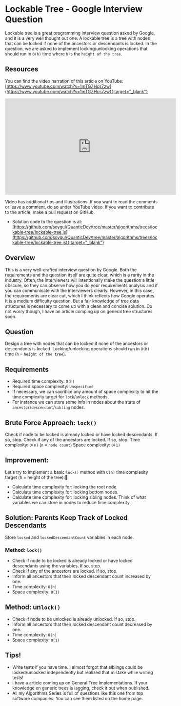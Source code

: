 # Lockable Tree - Google Interview Question
Lockable tree is a great programming interview question asked by Google, and it is a very well thought out one. A lockable tree is a tree with nodes that can be locked if none of the ancestors or descendants is locked. In the question, we are asked to implement locking/unlocking operations that should run in `O(h)` time where `h` is the `height of the tree`.

## Resources
You can find the video narration of this article on YouTube: [https://www.youtube.com/watch?v=1mTGZHcs7zw](https://www.youtube.com/watch?v=1mTGZHcs7zw){:target="_blank"}

<iframe width="560" height="315" src="https://www.youtube.com/embed/1mTGZHcs7zw" frameborder="0" allow="accelerometer; autoplay; encrypted-media; gyroscope; picture-in-picture" allowfullscreen></iframe>

Video has additional tips and illustrations. If you want to read the comments or leave a comment, do so under YouTube video. If you want to contribute to the article, make a pull request on GitHub.

* Solution code to the question is at: [https://github.com/soygul/QuanticDev/tree/master/algorithms/trees/lockable-tree/lockable-tree.js](https://github.com/soygul/QuanticDev/tree/master/algorithms/trees/lockable-tree/lockable-tree.js){:target="_blank"}

## Overview
This is a very well-crafted interview question by Google. Both the requirements and the question itself are quite clear, which is a rarity in the industry. Often, the interviewers will intentionally make the question a little obscure, so they can observe how you do your requirements analysis and if you can communicate with the interviewers clearly. However, in this case, the requirements are clear cut, which I think reflects how Google operates. It is a medium difficulty question. But a fair knowledge of tree data structures is necessary to come up with a clean and concise solution. Do not worry though, I have an article comping up on general tree structures soon.

## Question
Design a tree with nodes that can be locked if none of the ancestors or descendants is locked. Locking/unlocking operations should run in `O(h)` time (`h` = `height of the tree`).

## Requirements
* Required time complexity: `O(h)`
* Required space complexity: `Unspecified`
* If necessary, we can sacrifice any amount of space complexity to hit the time complexity target for `lock`/`unlock` methods.
* For instance we can store some info in nodes about the state of `ancestor`/`descendant`/`sibling` nodes.

## Brute Force Approach: `lock()`
Check if node to be locked is already locked or have locked descendants. If so, stop.
Check if any of the ancestors are locked. If so, stop.
Time complexity: `O(n)` (`n` = `node count`)
Space complexity: `O(1)`

## Improvement:
Let's try to implement a basic `lock()` method with `O(h)` time complexity target (h = height of the tree):
* Calculate time complexity for: locking the root node.
* Calculate time complexity for: locking bottom nodes.
* Calculate time complexity for: locking sibling nodes.
Think of what variables we can store in nodes to reduce time complexity.

## Solution: Parents Keep Track of Locked Descendants
Store `locked` and `lockedDescendantCount` variables in each node.

### Method: `lock()`
* Check if node to be locked is already locked or have locked descendants using the variables. If so, stop.
* Check if any of the ancestors are locked. If so, stop.
* Inform all ancestors that their locked descendant count increased by one.
* Time complexity: `O(h)`
* Space complexity: `O(1)`

## Method: un`lock()`
* Check if node to be unlocked is already unlocked. If so, stop.
* Inform all ancestors that their locked descendant count decreased by one.
* Time complexity: `O(h)`
* Space complexity: `O(1)`

## Tips!
* Write tests if you have time. I almost forgot that siblings could be locked/unlocked independently but realized that mistake while writing tests!
* I have a article coming up on General Tree Implementations. If your knowledge on generic trees is lagging, check it out when published.
* All my Algorithms Series is full of questions like this one from top software companies. You can see them listed on the home page.
